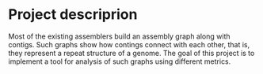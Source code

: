 # Project descriprion
Most of the existing assemblers build an assembly graph along with contigs.
Such graphs show how contings connect with each other, that is, they
represent a repeat structure of a genome. The goal of this project is to
implement a tool for analysis of such graphs using different metrics.
